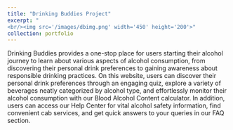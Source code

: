 ```yaml
---
title: "Drinking Buddies Project"
excerpt: "
<br/><img src='/images/dbimg.png' width='450' height='200'>"
collection: portfolio
---
```


Drinking Buddies provides a one-stop place for users starting their alcohol journey to learn about various aspects of alcohol consumption, from discovering their personal drink preferences to gaining awareness about responsible drinking practices. On this website, users can discover their personal drink preferences through an engaging quiz, explore a variety of beverages neatly categorized by alcohol type, and effortlessly monitor their alcohol consumption with our Blood Alcohol Content calculator. In addition, users can access our Help Center for vital alcohol safety information, find convenient cab services, and get quick answers to your queries in our FAQ section. 
